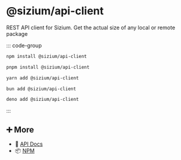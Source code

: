 # @sizium/api-client

REST API client for Sizium. Get the actual size of any local or remote package

::: code-group

```bash [npm]
npm install @sizium/api-client
```

```bash [pnpm]
pnpm install @sizium/api-client
```

```bash [yarn]
yarn add @sizium/api-client
```

```bash [bun]
bun add @sizium/api-client
```

```bash [deno]
deno add @sizium/api-client
```

:::

## ➕ More

- 📖 [API Docs](api.md)
- 📦 [NPM](https://www.npmjs.com/package/@sizium/api-client)
